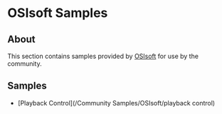 # OSIsoft Samples
## About
This section contains samples provided by [OSIsoft](http://www.osisoft.com/) for use by the community.

## Samples
* [Playback Control](/Community Samples/OSIsoft/playback control)
